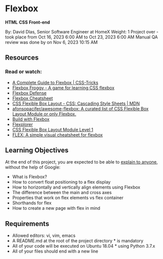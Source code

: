 # Flexbox

__HTML__ __CSS__ __Front-end__

By: David Dlas, Senior Software Engineer at HomeX
Weight: 1
Project over - took place from Oct 16, 2023 6:00 AM to Oct 23, 2023 6:00 AM
Manual QA review was done by on Nov 6, 2023 10:15 AM

## Resources
### Read or watch:
* [A Complete Guide to Flexbox | CSS-Tricks](https://css-tricks.com/snippets/css/a-guide-to-flexbox/)
* [Flexbox Froggy - A game for learning CSS flexbox](https://flexboxfroggy.com/)
* [Flexbox Defense](http://www.flexboxdefense.com/)
* [Flexbox Cheatsheet](https://yoksel.github.io/flex-cheatsheet/)
* [CSS Flexible Box Layout - CSS: Cascading Style Sheets | MDN](https://developer.mozilla.org/en-US/docs/Web/CSS/CSS_Flexible_Box_Layout)
* [afonsopacifer/awesome-flexbox: A curated list of CSS Flexible Box Layout Module or only Flexbox.](https://github.com/afonsopacifer/awesome-flexbox)
* [Build with Flexbox](https://flexbox.buildwithreact.com/)
* [Flexplorer](https://bennettfeely.com/flexplorer/)
* [CSS Flexible Box Layout Module Level 1](https://www.w3.org/TR/css-flexbox-1/#flex)
* [FLEX: A simple visual cheatsheet for flexbox](https://flexbox.malven.co/)


## Learning Objectives
At the end of this project, you are expected to be able to [explain to anyone](https://fs.blog/feynman-learning-technique/), without the help of Google:
* What is Flexbox?
* How to convert float positioning to a flex display
* How to horizontally and vertically align elements using Flexbox
* The difference between the main and cross axes
* Properties that work on flex elements vs flex container
* Shorthands for flex
* How to create a new page with flex in mind

## Requirements
* Allowed editors: vi, vim, emacs
* A README.md at the root of the project directory * is mandatory
* All of your code will be executed on Ubuntu 18.04 * using Python 3.7.x
* All of your files should end with a new line

##
